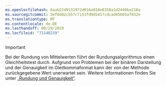 ```yaml
---
ms.openlocfilehash: 6aab2249132972d016a810e0358a1d2446ba210a
ms.sourcegitcommit: 5ef0d02cb57c7153fd9d5417cdcad45665af832e
ms.translationtype: MT
ms.contentlocale: de-DE
ms.lasthandoff: 08/29/2019
ms.locfileid: "71140239"
---
```


> [!IMPORTANT]
>  Bei der Rundung von Mittelwerten führt der Rundungsalgorithmus einen Gleichheitstest durch. Aufgrund von Problemen bei der binären Darstellung und der Genauigkeit im Gleitkommaformat kann der von der Methode zurückgegebene Wert unerwartet sein. Weitere Informationen finden Sie unter [„Rundung und Genauigkeit“](xref:System.Math.Round%2A#rounding-and-precision).


